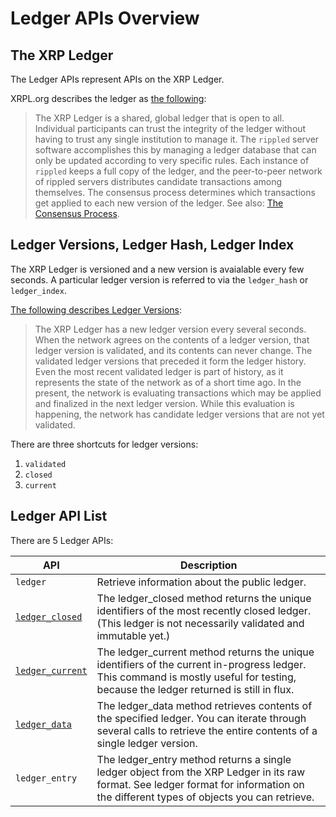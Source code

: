 # Ledger APIs Overview

## The XRP Ledger

The Ledger APIs represent APIs on the XRP Ledger.

XRPL.org describes the ledger as [the following](https://xrpl.org/ledgers.html):

> The XRP Ledger is a shared, global ledger that is open to all. Individual participants can trust the integrity of the ledger without having to trust any single institution to manage it. The `rippled` server software accomplishes this by managing a ledger database that can only be updated according to very specific rules. Each instance of `rippled` keeps a full copy of the ledger, and the peer-to-peer network of rippled servers distributes candidate transactions among themselves. The consensus process determines which transactions get applied to each new version of the ledger. See also: [The Consensus Process](https://xrpl.org/consensus.html).

## Ledger Versions, Ledger Hash, Ledger Index

The XRP Ledger is versioned and a new version is avaialable every few seconds. A particular ledger version is referred to via the `ledger_hash` or `ledger_index`.

[The following describes Ledger Versions](https://xrpl.org/consensus.html):

> The XRP Ledger has a new ledger version every several seconds. When the network agrees on the contents of a ledger version, that ledger version is validated, and its contents can never change. The validated ledger versions that preceded it form the ledger history. Even the most recent validated ledger is part of history, as it represents the state of the network as of a short time ago. In the present, the network is evaluating transactions which may be applied and finalized in the next ledger version. While this evaluation is happening, the network has candidate ledger versions that are not yet validated.

There are three shortcuts for ledger versions:

1. `validated`
1. `closed`
1. `current`

## Ledger API List

There are 5 Ledger APIs:

| API | Description |
|-----|-------------|
| `ledger` | Retrieve information about the public ledger. |
| [`ledger_closed`](ledger_closed/) | The ledger_closed method returns the unique identifiers of the most recently closed ledger. (This ledger is not necessarily validated and immutable yet.) |
| [`ledger_current`](ledger_current/) | The ledger_current method returns the unique identifiers of the current in-progress ledger. This command is mostly useful for testing, because the ledger returned is still in flux. |
| [`ledger_data`](ledger_data/) | The ledger_data method retrieves contents of the specified ledger. You can iterate through several calls to retrieve the entire contents of a single ledger version. |
| `ledger_entry` | The ledger_entry method returns a single ledger object from the XRP Ledger in its raw format. See ledger format for information on the different types of objects you can retrieve. |